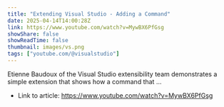 ```yaml
---
title: "Extending Visual Studio - Adding a Command"
date: 2025-04-14T14:00:28Z
link: https://www.youtube.com/watch?v=MywBX6PfGsg
showShare: false
showReadTime: false
thumbnail: images/vs.png
tags: ["youtube.com/@visualstudio"]
---
```

Etienne Baudoux of the Visual Studio extensibility team demonstrates a simple extension that shows how a command that ...

- Link to article: https://www.youtube.com/watch?v=MywBX6PfGsg